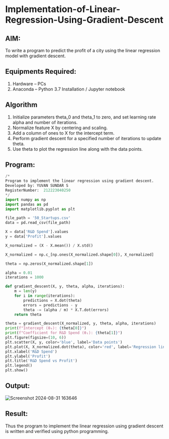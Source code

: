 # Implementation-of-Linear-Regression-Using-Gradient-Descent

## AIM:
To write a program to predict the profit of a city using the linear regression model with gradient descent.

## Equipments Required:
1. Hardware – PCs
2. Anaconda – Python 3.7 Installation / Jupyter notebook

## Algorithm
1. Initialize parameters theta_0 and theta_1 to zero, and set learning rate alpha and number of iterations.
2. Normalize feature X by centering and scaling.
3. Add a column of ones to X  for the intercept term.
4. Perform gradient descent for a specified number of iterations to update theta.
5. Use theta to plot the regression line along with the data points.

## Program:
```py
/*
Program to implement the linear regression using gradient descent.
Developed by: YUVAN SUNDAR S
RegisterNumber:  212223040250
*/
import numpy as np
import pandas as pd
import matplotlib.pyplot as plt

file_path = '50_Startups.csv'
data = pd.read_csv(file_path)

X = data['R&D Spend'].values
y = data['Profit'].values

X_normalized = (X - X.mean()) / X.std()

X_normalized = np.c_[np.ones(X_normalized.shape[0]), X_normalized]

theta = np.zeros(X_normalized.shape[1])

alpha = 0.01 
iterations = 1000 

def gradient_descent(X, y, theta, alpha, iterations):
    m = len(y)
    for i in range(iterations):
        predictions = X.dot(theta)
        errors = predictions - y
        theta -= (alpha / m) * X.T.dot(errors)
    return theta

theta = gradient_descent(X_normalized, y, theta, alpha, iterations)
print(f"Intercept (θ₀): {theta[0]}")
print(f"Coefficient for R&D Spend (θ₁): {theta[1]}")
plt.figure(figsize=(10, 6))
plt.scatter(X, y, color='blue', label='Data points')
plt.plot(X, X_normalized.dot(theta), color='red', label='Regression line')
plt.xlabel('R&D Spend')
plt.ylabel('Profit')
plt.title('R&D Spend vs Profit')
plt.legend()
plt.show()
```


## Output:
![Screenshot 2024-08-31 163646](https://github.com/user-attachments/assets/d980d367-53a4-406d-a872-16c9c0438bd6)



## Result:
Thus the program to implement the linear regression using gradient descent is written and verified using python programming.
